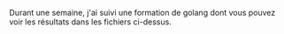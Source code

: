 Durant une semaine, j'ai suivi une formation de golang dont vous pouvez voir les résultats dans les fichiers ci-dessus.
